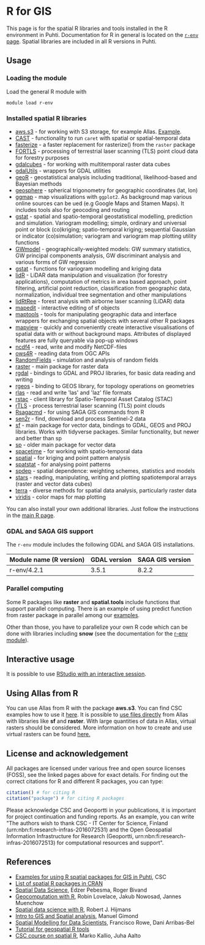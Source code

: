 # R for GIS

This page is for the spatial R libraries and tools installed in the R environment in Puhti. Documentation for R in general is located on the [`r-env` page](r-env.md). Spatial libraries are included in all R versions in Puhti.

## Usage

### Loading the module

Load the general R module with

```
module load r-env
```

### Installed spatial R libraries

* [aws.s3](https://cran.r-project.org/web/packages/aws.s3/) - for working with S3 storage, for example Allas. [Example](https://github.com/csc-training/geocomputing/blob/master/R/allas/working_with_allas_from_R_S3.R).
* [CAST](https://cran.r-project.org/web/packages/CAST/index.html) - functionality to run `caret` with spatial or spatial-temporal data
* [fasterize](https://cran.r-project.org/web/packages/fasterize/index.html) -  a faster replacement for rasterize() from the `raster` package 
* [FORTLS](https://cran.r-project.org/web/packages/FORTLS/index.html) - processing of terrestrial laser scanning (TLS) point cloud data for forestry purposes
* [gdalcubes](https://cran.r-project.org/web/packages/gdalcubes/index.html) - for working with multitemporal raster data cubes
* [gdalUtils](https://cran.r-project.org/web/packages/gdalUtils/index.html) - wrappers for GDAL utilities
* [geoR](https://cran.r-project.org/web/packages/geoR/index.html) - geostatistical analysis including traditional, likelihood-based and Bayesian methods
* [geosphere](https://cran.r-project.org/web/packages/geosphere/index.html) - spherical trigonometry for geographic coordinates (lat, lon)
* [ggmap](https://cran.r-project.org/web/packages/ggmap/index.html) - map visualizations with `ggplot2`. As background map various online sources can be ued (e.g Google Maps and Stamen Maps). It includes tools also for geocoding and routing
* [gstat](https://cran.r-project.org/web/packages/gstat/index.html) - spatial and spatio-temporal geostatistical modelling, prediction and simulation. Variogram modelling; simple, ordinary and universal point or block (co)kriging; spatio-temporal kriging; sequential Gaussian or indicator (co)simulation; variogram and variogram map plotting utility functions
* [GWmodel](https://cran.r-project.org/web/packages/GWmodel/index.html) - geographically-weighted models: GW summary statistics, GW principal components analysis, GW discriminant analysis and various forms of GW regression
* [gstat](https://cran.r-project.org/web/packages/gstat/index.html) - functions for variogram modelling and kriging data 
* [lidR](https://cran.r-project.org/web/packages/lidR/index.html) - LiDAR data manipulation and visualization (for forestry applications), computation of metrics in area based approach, point filtering, artificial point reduction, classification from geographic data, normalization, individual tree segmentation and other manipulations
* [lidRtRee](https://cran.r-project.org/web/packages/lidaRtRee/index.html) - forest analysis with airborne laser scanning (LiDAR) data
* [mapedit](https://cran.r-project.org/web/packages/mapedit/index.html) - interactive editing of sf objects
* [maptools](https://cran.r-project.org/web/packages/maptools/index.html) - tools for manipulating geographic data and interface wrappers for exchanging spatial objects with several other R packages
* [mapview](https://cran.r-project.org/web/packages/mapview/index.html) - quickly and conveniently create interactive visualisations of spatial data with or without background maps. Attributes of displayed features are fully queryable via pop-up windows
* [ncdf4](https://cran.r-project.org/web/packages/ncdf4/index.html) - read, write and modify NetCDF-files
* [ows4R](https://cran.r-project.org/web/packages/ows4R/index.html) - reading data from OGC APIs
* [RandomFields](https://cran.r-project.org/web/packages/RandomFields/index.html) - simulation and analysis of random fields
* [raster](https://cran.r-project.org/web/packages/raster/index.html) - main package for raster data
* [rgdal](https://cran.r-project.org/web/packages/rgdal/index.html) - bindings to GDAL and PROJ libraries, for basic data reading and writing
* [rgeos](https://cran.r-project.org/web/packages/rgeos/index.html) - binding to GEOS library, for topology operations on geometries
* [rlas](https://cran.r-project.org/web/packages/rlas/index.html) - read and write 'las' and 'laz' file formats
* [rstac](https://cran.r-project.org/web/packages/rstac/index.html) - client library for Spatio-Temporal Asset Catalog (STAC)
* [rTLS](https://cran.r-project.org/web/packages/rTLS/index.html) - process terrestrial laser scanning (TLS) point clouds 
* [Rsagacmd](https://cran.r-project.org/web/packages/Rsagacmd/index.html) - for using SAGA GIS commands from R
* [sen2r](https://sen2r.ranghetti.info/) - find, download and process Sentinel-2 data
* [sf](https://cran.r-project.org/web/packages/sf/index.html) - main package for vector data, bindings to GDAL, GEOS and PROJ libraries. Works with tidyverse packages. Similar functionality, but newer and better than sp
* [sp](https://cran.r-project.org/web/packages/sp/index.html) - older main package for vector data
* [spacetime](https://cran.r-project.org/web/packages/spacetime/index.html) - for working with spatio-temporal data
* [spatial](https://cran.r-project.org/web/packages/spatial/index.html) - for kriging and point pattern analysis
* [spatstat](https://cran.r-project.org/web/packages/spatstat/index.html) - for analysing point patterns
* [spdep](https://cran.r-project.org/web/packages/spdep/index.html) - spatial dependence: weighting schemes, statistics and models
* [stars](https://cran.r-project.org/web/packages/stars/index.html) - reading, manipulating, writing and plotting spatiotemporal arrays (raster and vector data cubes)
* [terra](https://cran.r-project.org/web/packages/terra/index.html) - diverse methods for spatial data analysis, particularly raster data
* [viridis](https://cran.r-project.org/web/packages/viridis/index.html) - color maps for map plotting

You can also install your own additional libraries. Just follow the instructions in the [main R page](r-env.md).

### GDAL and SAGA GIS support

The `r-env` module includes the following GDAL and SAGA GIS installations.

| Module name (R version) | GDAL version | SAGA GIS version | 
| ----------------------- | ------------ | ---------------- | 
| r-env/4.2.1             | 3.5.1        | 8.2.2            | 


### Parallel computing

Some R packages like __raster__ and __spatial.tools__ include functions that support parallel computing. There is an example of using predict function from raster package in parallel among our [examples](https://github.com/csc-training/geocomputing/tree/master/R/raster_predict). 

Other than those, you have to parallelize your own R code which can be done with libraries including __snow__ (see the documentation for the [r-env module](r-env.md)).

## Interactive usage

It is possible to use [RStudio with an interactive session](../support/tutorials/rstudio-or-jupyter-notebooks.md).

## Using Allas from R

You can use Allas from R with the package __aws.s3__. You can find CSC examples how to use it [here](https://github.com/csc-training/geocomputing/blob/master/R/allas/working_with_allas_from_R_S3.R). It is possible to [use files directly](gdal.md#using-files-directly-from-allas) from Allas with libraries like __sf__ and __raster__. With large quantities of data in Allas, virtual rasters should be considered. More information on how to create and use virtual rasters can be found [here.](https://research.csc.fi/virtual_rasters)

## License and acknowledgement

All packages are licensed under various free and open source licenses (FOSS), see the linked pages above for exact details.
For finding out the correct citations for R and different R packages, you can type:

```r
citation() # for citing R
citation("package") # for citing R packages
```

Please acknowledge CSC and Geoportti in your publications, it is important for project continuation and funding reports.
As an example, you can write "The authors wish to thank CSC - IT Center for Science, Finland (urn:nbn:fi:research-infras-2016072531) and the Open Geospatial Information Infrastructure for Research (Geoportti, urn:nbn:fi:research-infras-2016072513) for computational resources and support".

## References

* [Examples for using R spatial packages for GIS in Puhti](https://github.com/csc-training/geocomputing/tree/master/R), CSC
* [List of spatial R packages in CRAN](https://cran.r-project.org/web/views/Spatial.html)
* [Spatial Data Science](https://keen-swartz-3146c4.netlify.app/), Edzer Pebesma, Roger Bivand
* [Geocomputation with R](https://geocompr.robinlovelace.net/), Robin Lovelace, Jakub Nowosad, Jannes Muenchow
* [Spatial data science with R](https://rspatial.org/index.html), Robert J. Hijmans
* [Intro to GIS and Spatial analysis](https://mgimond.github.io/Spatial/index.html), Manuel Gimond
* [Spatial Modelling for Data Scientists](https://gdsl-ul.github.io/san/), Francisco Rowe, Dani Arribas-Bel
* [Tutorial for geospatial R tools](https://datacarpentry.org/r-raster-vector-geospatial/)
* [CSC course on spatial R](https://www.csc.fi/web/training/-/spatial-data-analysis-with-1), Marko Kallio, Juha Aalto
